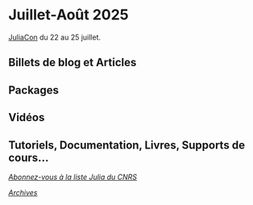 # Juillet-Août 2025 

[JuliaCon](https://pretalx.com/juliacon-2025/schedule/) du 22 au 25 juillet. 

## Billets de blog et Articles

## Packages

## Vidéos
 
## Tutoriels, Documentation, Livres, Supports de cours...

[*Abonnez-vous à la liste Julia du CNRS*](https://listes.services.cnrs.fr/wws/subscribe/julia)

[*Archives*](https://pnavaro.github.io/NouvellesJulia)
